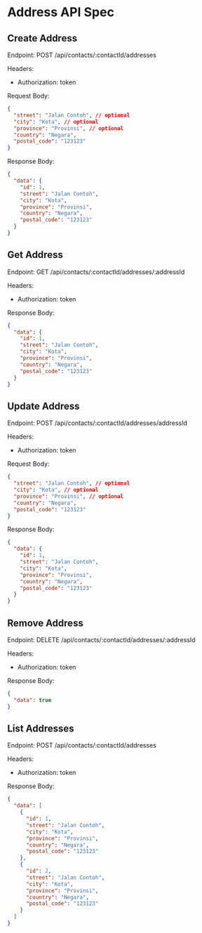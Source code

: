 # Address API Spec

## Create Address

Endpoint: POST /api/contacts/:contactId/addresses

Headers:

- Authorization: token

Request Body:

```json
{
  "street": "Jalan Contoh", // optional
  "city": "Kota", // optional
  "province": "Provinsi", // optional
  "country": "Negara",
  "postal_code": "123123"
}
```

Response Body:

```json
{
  "data": {
    "id": 1,
    "street": "Jalan Contoh",
    "city": "Kota",
    "province": "Provinsi",
    "country": "Negara",
    "postal_code": "123123"
  }
}
```

## Get Address

Endpoint: GET /api/contacts/:contactId/addresses/:addressId

Headers:

- Authorization: token

Response Body:

```json
{
  "data": {
    "id": 1,
    "street": "Jalan Contoh",
    "city": "Kota",
    "province": "Provinsi",
    "country": "Negara",
    "postal_code": "123123"
  }
}
```

## Update Address

Endpoint: POST /api/contacts/:contactId/addresses/addressId

Headers:

- Authorization: token

Request Body:

```json
{
  "street": "Jalan Contoh", // optional
  "city": "Kota", // optional
  "province": "Provinsi", // optional
  "country": "Negara",
  "postal_code": "123123"
}
```

Response Body:

```json
{
  "data": {
    "id": 1,
    "street": "Jalan Contoh",
    "city": "Kota",
    "province": "Provinsi",
    "country": "Negara",
    "postal_code": "123123"
  }
}
```

## Remove Address

Endpoint: DELETE /api/contacts/:contactId/addresses/:addressId

Headers:

- Authorization: token

Response Body:

```json
{
  "data": true
}
```

## List Addresses

Endpoint: POST /api/contacts/:contactId/addresses

Headers:

- Authorization: token

Response Body:

```json
{
  "data": [
    {
      "id": 1,
      "street": "Jalan Contoh",
      "city": "Kota",
      "province": "Provinsi",
      "country": "Negara",
      "postal_code": "123123"
    },
    {
      "id": 2,
      "street": "Jalan Contoh",
      "city": "Kota",
      "province": "Provinsi",
      "country": "Negara",
      "postal_code": "123123"
    }
  ]
}
```
